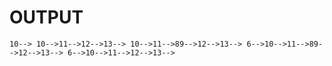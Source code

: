 # OUTPUT
``
         10-->
         10-->11-->12-->13-->
         10-->11-->89-->12-->13-->
         6-->10-->11-->89-->12-->13-->
         6-->10-->11-->12-->13-->
``

